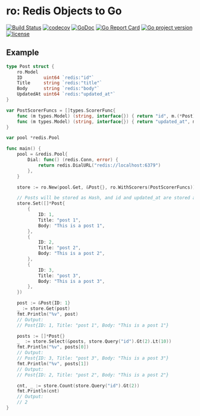 # ro: Redis Objects to Go
[![Build Status](https://travis-ci.org/izumin5210/ro.svg?branch=master)](https://travis-ci.org/izumin5210/ro)
[![codecov](https://codecov.io/gh/izumin5210/ro/branch/master/graph/badge.svg)](https://codecov.io/gh/izumin5210/ro)
[![GoDoc](https://godoc.org/github.com/izumin5210/ro?status.svg)](https://godoc.org/github.com/izumin5210/ro)
[![Go Report Card](https://goreportcard.com/badge/github.com/izumin5210/ro)](https://goreportcard.com/report/github.com/izumin5210/ro)
[![Go project version](https://badge.fury.io/go/github.com%2Fizumin5210%2Fro.svg)](https://badge.fury.io/go/github.com%2Fizumin5210%2Fro)
[![license](https://img.shields.io/github/license/izumin5210/ro.svg)](./LICENSE)

## Example

```go
type Post struct {
	ro.Model
	ID        uint64 `redis:"id"`
	Title     string `redis:"title"`
	Body      string `redis:"body"`
	UpdatedAt uint64 `redis:"updated_at"`
}

var PostScorerFuncs = []types.ScorerFunc{
	func (m types.Model) (string, interface{}) { return "id", m.(*Post).ID },
	func (m types.Model) (string, interface{}) { return "updated_at", m.(*Post).UpdatedAt },
}

var pool *redis.Pool

func main() {
	pool = &redis.Pool{
		Dial: func() (redis.Conn, error) {
			return redis.DialURL("redis://localhost:6379")
		},
	}

	store := ro.New(pool.Get, &Post{}, ro.WithScorers(PostScorerFuncs))

	// Posts will be stored as Hash, and id and updated_at are stored as OrderedSet
	store.Set([]*Post{
		{
			ID: 1,
			Title: "post 1",
			Body: "This is a post 1",
		},
		{
			ID: 2,
			Title: "post 2",
			Body: "This is a post 2",
		},
		{
			ID: 3,
			Title: "post 3",
			Body: "This is a post 3",
		},
	})

	post := &Post{ID: 1}
	_ := store.Get(post)
	fmt.Println("%v", post)
	// Output:
	// Post{ID: 1, Title: "post 1", Body: "This is a post 1"}

	posts := []*Post{}
	_  := store.Select(&posts, store.Query("id").Gt(2).Lt(10))
	fmt.Println("%v", posts[0])
	// Output:
	// Post{ID: 3, Title: "post 3", Body: "This is a post 3"}
	fmt.Println("%v", posts[1])
	// Output:
	// Post{ID: 2, Title: "post 2", Body: "This is a post 2"}

	cnt, _ := store.Count(store.Query("id").Gt(2))
	fmt.Println(cnt)
	// Output:
	// 2
}
```
